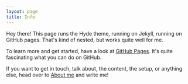 ```yaml
---
layout: page
title: Info
---
```


<p class="message">
  Hey there! This page runs the Hyde theme, running on Jekyll, running on GitHub pages. That's kind of nested, but works quite well for me.
</p>

To learn more and get started, have a look at [GitHub Pages](https://pages.github.com). It's quite fascinating what you can do on GitHub.


If you want to get in touch, talk about, the content, the setup, or anything else, head over to [About me](/about) and write me!
